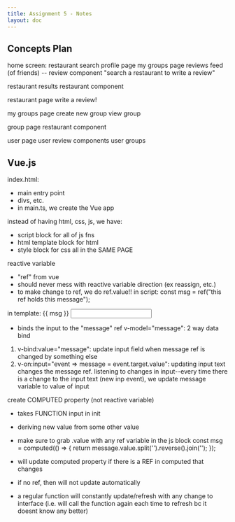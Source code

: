 ```yaml
---
title: Assignment 5 - Notes
layout: doc
---
```


## Concepts Plan

home screen:
restaurant search
profile page
my groups page
reviews feed (of friends) -- review component
"search a restaurant to write a review"

restaurant results
restaurant component

restaurant page
write a review!

my groups page
create new group
view group

group page
restaurant component

user page
user review components
user groups

## Vue.js

index.html:

- main entry point
- divs, etc.
- in main.ts, we create the Vue app

instead of having html, css, js, we have:

- script block for all of js fns
- html template block for html
- style block for css
  all in the SAME PAGE

reactive variable

- "ref" from vue
- should never mess with reactive variable direction (ex reassign, etc.)
- to make change to ref, we do ref.value!!
  in script:
  const msg = ref("this ref holds this message");

in template:
{{ msg }}
<input type="text" v-model="message"/>

- binds the input to the "message" ref
  v-model="message": 2 way data bind

1. v-bind:value="message": update input field when message ref is changed by something else
2. v-on:input="event => message = event.target.value": updating input text changes the message ref. listening to changes in input--every time there is a change to the input text (new inp event), we update message variable to value of input

create COMPUTED property (not reactive variable)

- takes FUNCTION input in init
- deriving new value from some other value
- make sure to grab .value with any ref variable in the js block
  const msg = computed(() => { return message.value.split('').reverse().join(''); });
- will update computed property if there is a REF in computed that changes
- if no ref, then will not update automatically

- a regular function will constantly update/refresh with any change to interface
  (i.e. will call the function again each time to refresh bc it doesnt know any better)
